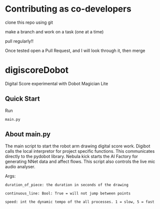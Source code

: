 # Contributing as co-developers

clone this repo using git

make a branch and work on a task (one at a time)

pull regularly!!

Once tested open a Pull Request, and I will look through it, then merge



# digiscoreDobot
Digital Score experimental with Dobot Magician Lite


## Quick Start

Run 

    main.py

## About main.py
The main script to start the robot arm drawing digital score work.
Digibot calls the local interpretor for project specific functions.
This communicates directly to the pydobot library.
Nebula kick starts the AI Factory for generating NNet data and affect flows.
This script also controls the live mic audio analyser.

Args:
    
    duration_of_piece: the duration in seconds of the drawing
        
    continuous_line: Bool: True = will not jump between points
        
    speed: int the dynamic tempo of the all processes. 1 = slow, 5 = fast
